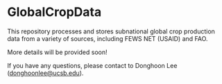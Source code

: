 # GlobalCropData

This repository processes and stores subnational global crop production data from a variety of sources, including FEWS NET (USAID) and FAO.</br>

More details will be provided soon!

If you have any questions, please contact to Donghoon Lee ([donghoonlee@ucsb.edu](donghoonlee@ucsb.edu)).
